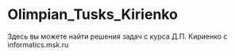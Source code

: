 # Olimpian_Tusks_Kirienko
Здесь вы можете найти решения задач с курса Д.П. Кириенко с informatics.msk.ru
